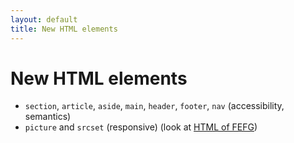 ```yaml
---
layout: default
title: New HTML elements
---
```


# New HTML elements

* `section`, `article`, `aside`, `main`, `header`, `footer`, `nav` (accessibility, semantics)
* `picture` and `srcset` (responsive) (look at [HTML of FEFG](http://fefg.projectcodex.co/html.html))
